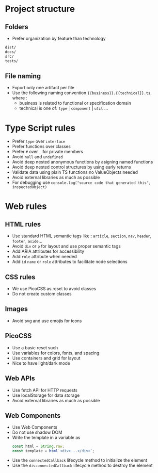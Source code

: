 # Project structure

## Folders

- Prefer organization by feature than technology

```txt
dist/
docs/ 
src/
tests/
```

## File naming

- Export only one artifact per file
- Use the following naming convention `{{business}}.{{technical}}.ts`, where :
  - business is related to functional or specification domain
  - technical is one of: `type` | `component` | `util` ...


# Type Script rules

- Prefer `type` over `interface`
- Prefer functions over classes
- Prefer `#` over `_` for private members
- Avoid `null` and `undefined`
- Avoid deep nested anonymous functions by asigning named functions
- Avoid deep nested control structures by using early returns
- Validate data using plain TS functions no ValueObjects needed
- Avoid external libraries as much as possible
- For debugging use `console.log("source code that generated this", inspectedObject)`

# Web rules

## HTML rules

- Use standard HTML semantic tags like : `article`, `section`, `nav`, `header`, `footer`, `aside`...
- Avoid `div` or `p` for layout and use proper semantic tags
- Add ARIA attributes for accessibility
- Add `role` attribute when needed
- Add `id` `name` or `role` attributes to facilitate node selections

## CSS rules

- We use PicoCSS as reset to avoid classes
- Do not create custom classes

## Images

- Avoid svg and use emojis for icons

## PicoCSS

- Use a basic reset such
- Use variables for colors, fonts, and spacing
- Use containers and grid for layout
- Nice to have light/dark mode

## Web APIs

- Use fetch API for HTTP requests
- Use localStorage for data storage
- Avoid external libraries as much as possible

## Web Components

- Use Web Components
- Do not use shadow DOM
- Write the template in a variable as 
  ```ts
  const html = String.raw;
  const template = html`<div>...</div>`;
  ```
- Use the `connectedCallback` lifecycle method to initialize the element
- Use the `disconnectedCallback` lifecycle method to destroy the element
